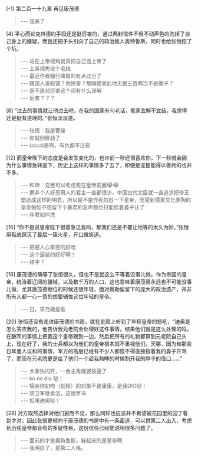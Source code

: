 
[-1] 第二百一十九章 再见康茂德
>--- 我来了<br>

[4] 平心而论克林德的手段还是挺厉害的，通过两封信件不但不动声色的洗掉了自己身上的嫌疑，而且还把矛头引向了自己的政治敌人奥特鲁斯，同时也给张恒挖了个坑。
>--- 站在上帝视角就真把自己当上帝了<br>
>--- 上帝视角说个毛线<br>
>--- 最近作者强行降智的有点过分了<br>
>--- 跟国人说权谋？他厉害？那隔壁家此地无银三百两岂不是傻子？<br>
>--- 是不是对厉害这个词有什么误解<br>
>--- 厉害？？？<br>

[8] “过去的事情就让他过去吧，在我的国家有句老话，冤家宜解不宜结，我觉得还是挺有道理的。”张恒淡淡道。
>--- 张恒：我是曹操<br>
>--- 你就别费劲了<br>
>--- (ಡωಡ)是啊，有仇都不过夜<br>

[12] 而皇帝陛下的态度是会发生变化的，也许前一秒还很喜欢你，下一秒就会因为什么事情急转直下，历史上这样的事情多了去了，即便是宠臣能得以善终的也并不多。
>--- 和珅：宠臣可以考虑死在皇帝前面😹😹<br>
>--- 摒弃个人好恶用人的君主一直都很少，中国古代文臣就一直追求把帝王塑造成这样的明君，所以是不是作死的怼一下皇帝，而受到儒家文化熏陶的皇帝假如不想留下个暴君的名声那也只能捏着鼻子认了<br>
>--- 伴君如伴虎<br>

[16] “你不是说皇帝陛下很着急见我吗，那我们还是不要让他等的太久为妙。”张恒用鞋底踩灭了最后一簇火星，开口微笑道。
>--- 把握人心掌控的好哇<br>
>--- 这个逼装的好好啊！<br>
>--- 错字？<br>

[18] 康茂德的确等了张恒很久，但也不是就这么干等着没事儿做。作为帝国的皇帝，统治着辽阔的疆域，以及数千万的人口，这也意味着康茂德永远也不可能没事儿做，尤其康茂德继位的时候还很年轻，面对奥勒留留下的庞大的政治遗产，并非所有人都一心一意的想要辅佐这位年轻的皇帝。
>--- 日，李万姬是谁<br>

[20] 张恒还没有走进康茂德的书房，就在走廊上听到了年轻皇帝的怒吼，“迪奥是怎么答应我的，他告诉我元老院会处理好这件事情，结果他们就是这么处理的吗，在酬军的事情上把我这个皇帝踢到一边，然后把所有的礼物都算到元老院自己头上，现在好了，我的士兵都以为他们的皇帝根本就不重视他们，天哪，因为和那些日耳曼人议和的事情，军方的高层已经有不少人都恨不得直接指着我的鼻子开骂了，而现在元老院更是给了他们一个趁我熟睡的时候割开我的脖子的借口……”
>--- 大家快闪开，一会主角就要装逼了<br>
>--- ko no dio 哒！<br>
>--- 犒劳你初吻（划掉）的对象不是康康，是我DIO哒！<br>
>--- 禁卫军继承法，这很罗马<br>
>--- 扣喏迪奥哒！<br>

[28] 对方既然选择对他们避而不见，那么同样也应该并不希望被花园里的园丁看到才对，因此张恒更倾向于康茂德的书房中有一条密道，可以供第二人出入，考虑到历任皇帝都会有的多疑性格，这份信任已经能说明很多问题了。
>--- 面前的才是奥特鲁斯，躲起来的是皇帝啊<br>
>--- 我明白了，是第二人格。<br>
